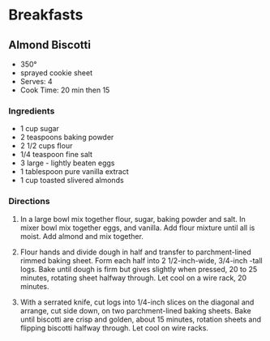 # Breakfasts

## Almond Biscotti

* 350°
* sprayed cookie sheet
* Serves: 4
* Cook Time: 20 min then 15

### Ingredients

* 1 cup sugar
* 2 teaspoons baking powder
* 2 1/2 cups flour
* 1/4 teaspoon fine salt
* 3 large - lightly beaten eggs
* 1 tablespoon pure vanilla extract
* 1 cup toasted slivered almonds

### Directions

1. In a large bowl mix together flour, sugar, baking powder and salt. In mixer bowl mix together eggs, and vanilla. Add flour mixture until all is moist. Add almond and mix together.

2. Flour hands and divide dough in half and transfer to parchment-lined rimmed baking sheet. Form each half into 2 1/2-inch-wide, 3/4-inch -tall logs. Bake until dough is firm but gives slightly when pressed, 20 to 25 minutes, rotating sheet halfway through. Let cool on a wire rack, 20 minutes.

3. With a serrated knife, cut logs into 1/4-inch slices on the diagonal and arrange, cut side down, on two parchment-lined baking sheets. Bake until biscotti are crisp and golden, about 15 minutes, rotation sheets and flipping biscotti halfway through. Let cool on wire racks.
